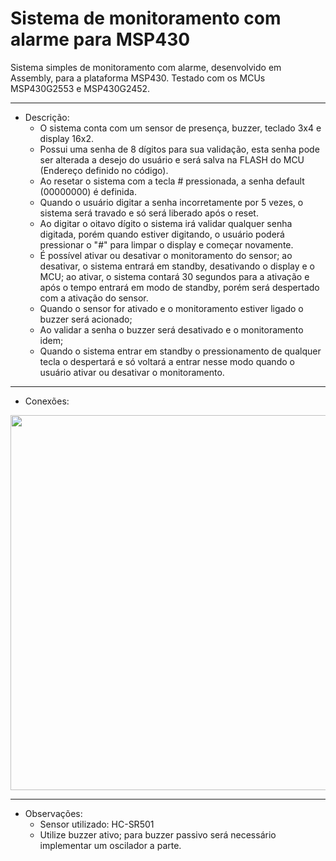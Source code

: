 # Sistema de monitoramento com alarme para MSP430
Sistema simples de monitoramento com alarme, desenvolvido em Assembly, para a plataforma MSP430. Testado com os MCUs MSP430G2553 e MSP430G2452.

***
* Descrição:<br>
  - O sistema conta com um sensor de presença, buzzer, teclado 3x4 e display 16x2.
  - Possui uma senha de 8 dígitos para sua validação, esta senha pode ser alterada a desejo do usuário e será salva na FLASH do MCU (Endereço definido no código).
  - Ao resetar o sistema com a tecla # pressionada, a senha default (00000000) é definida.
  - Quando o usuário digitar a senha incorretamente por 5 vezes, o sistema será travado e só será liberado após o reset.
  - Ao digitar o oitavo dígito o sistema irá validar qualquer senha digitada, porém quando estiver digitando, o usuário poderá pressionar o "#" para limpar o display e começar novamente. 
  - É possível ativar ou desativar o monitoramento do sensor; ao desativar, o sistema entrará em standby, desativando o display e o MCU; ao ativar, o sistema contará 30 segundos para a ativação e após o tempo entrará em modo de standby, porém será despertado com a ativação do sensor.
  - Quando o sensor for ativado e o monitoramento estiver ligado o buzzer será acionado;
  - Ao validar a senha o buzzer será desativado e o monitoramento idem;
  - Quando o sistema entrar em standby o pressionamento de qualquer tecla o despertará e só voltará a entrar nesse modo quando o usuário ativar ou desativar o monitoramento.
 
 ***
 * Conexões:
 <div align="center"><img width="600px" src="https://imgur.com/download/7TvHIdD"/></div>

***
* Observações:
  - Sensor utilizado: HC-SR501
  - Utilize buzzer ativo; para buzzer passivo será necessário implementar um oscilador a parte.  
 
